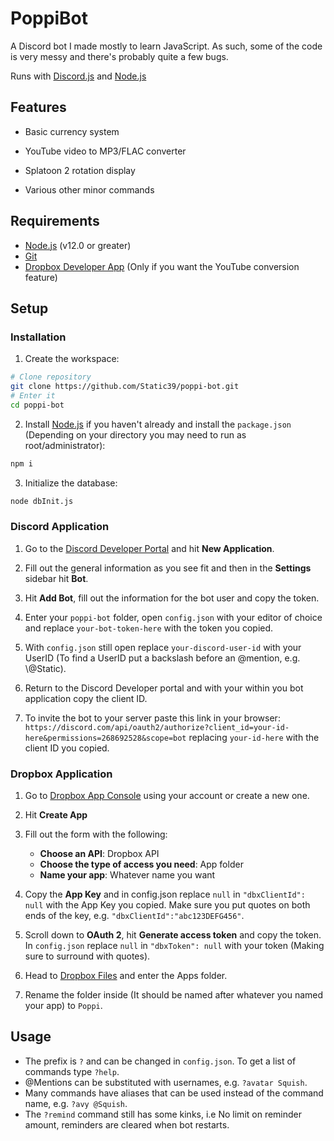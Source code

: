 # PoppiBot
A Discord bot I made mostly to learn JavaScript. As such, some of the code is very messy and there's probably quite a few bugs.

Runs with [Discord.js](https://discord.js.org/) and [Node.js](https://nodejs.org)

## Features
* Basic currency system

* YouTube video to MP3/FLAC converter

* Splatoon 2 rotation display

* Various other minor commands

## Requirements
* [Node.js](https://nodejs.org/) (v12.0 or greater)
* [Git](https://git-scm.com/)
* [Dropbox Developer App](https://www.dropbox.com/developers/apps) (Only if you want the YouTube conversion feature)

## Setup

### Installation
1. Create the workspace:
```sh
# Clone repository
git clone https://github.com/Static39/poppi-bot.git
# Enter it
cd poppi-bot
```
2. Install [Node.js](https://nodejs.org/) if you haven't already and install the `package.json` (Depending on your directory you may need to run as root/administrator):
```sh
npm i
```
3. Initialize the database:
```sh
node dbInit.js
```

### Discord Application
1. Go to the [Discord Developer Portal](https://discord.com/developers/applications) and hit **New Application**.

2. Fill out the general information as you see fit and then in the **Settings** sidebar hit **Bot**.

3. Hit **Add Bot**, fill out the information for the bot user and copy the token.

4. Enter your `poppi-bot` folder, open `config.json` with your editor of choice and replace `your-bot-token-here` with the token you copied.

5. With `config.json` still open replace `your-discord-user-id` with your UserID (To find a UserID put a backslash before an @mention, e.g. \\@Static).

6. Return to the Discord Developer portal and with your within you bot application copy the client ID.

7. To invite the bot to your server paste this link in your browser:\
`https://discord.com/api/oauth2/authorize?client_id=your-id-here&permissions=268692528&scope=bot` replacing `your-id-here` with the client ID you copied.

### Dropbox Application
1. Go to [Dropbox App Console](https://www.dropbox.com/developers/apps) using your account or create a new one.

2. Hit **Create App**

3. Fill out the form with the following:
    - **Choose an API**: Dropbox API
    - **Choose the type of access you need**: App folder
    - **Name your app**: Whatever name you want

4. Copy the **App Key** and in config.json replace `null` in `"dbxClientId": null` with the App Key you copied. Make sure you put quotes on both ends of the key, e.g. `"dbxClientId":"abc123DEFG456"`.

5. Scroll down to **OAuth 2**, hit **Generate access token** and copy the token. In `config.json` replace `null` in `"dbxToken": null` with your token (Making sure to surround with quotes).

6. Head to [Dropbox Files](https://www.dropbox.com/home) and enter the Apps folder.

7. Rename the folder inside (It should be named after whatever you named your app) to `Poppi`.

## Usage
- The prefix is `?` and can be changed in `config.json`. To get a list of commands type `?help`.
- @Mentions can be substituted with usernames, e.g. `?avatar Squish`.
- Many commands have aliases that can be used instead of the command name, e.g. `?avy @Squish`.
- The `?remind` command still has some kinks, i.e No limit on reminder amount, reminders are cleared when bot restarts.
